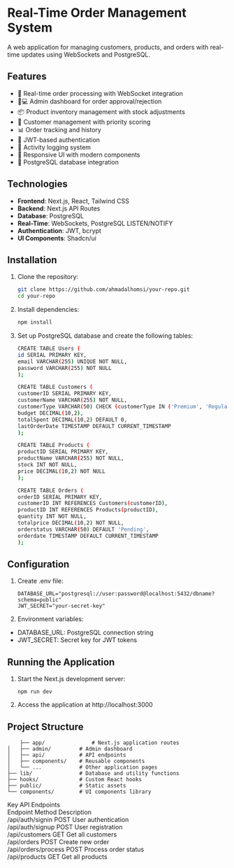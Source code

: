 # Real-Time Order Management System

A web application for managing customers, products, and orders with real-time updates using WebSockets and PostgreSQL.

## Features

- 🚀 Real-time order processing with WebSocket integration
- 👨💻 Admin dashboard for order approval/rejection
- 📦 Product inventory management with stock adjustments
- 👥 Customer management with priority scoring
- 📊 Order tracking and history
- 🔐 JWT-based authentication
- 📝 Activity logging system
- 📱 Responsive UI with modern components
- 🔄 PostgreSQL database integration

## Technologies

- **Frontend**: Next.js, React, Tailwind CSS
- **Backend**: Next.js API Routes
- **Database**: PostgreSQL
- **Real-Time**: WebSockets, PostgreSQL LISTEN/NOTIFY
- **Authentication**: JWT, bcrypt
- **UI Components**: Shadcn/ui

## Installation

1. Clone the repository:
   ```bash
   git clone https://github.com/ahmadalhomsi/your-repo.git
   cd your-repo

2. Install dependencies:
   ```bash
   npm install
3. Set up PostgreSQL database and create the following tables:
    ```bash
    CREATE TABLE Users (
    id SERIAL PRIMARY KEY,
    email VARCHAR(255) UNIQUE NOT NULL,
    password VARCHAR(255) NOT NULL
    );

    CREATE TABLE Customers (
    customerID SERIAL PRIMARY KEY,
    customerName VARCHAR(255) NOT NULL,
    customerType VARCHAR(50) CHECK (customerType IN ('Premium', 'Regular')),
    budget DECIMAL(10,2),
    totalSpent DECIMAL(10,2) DEFAULT 0,
    lastOrderDate TIMESTAMP DEFAULT CURRENT_TIMESTAMP
    );

    CREATE TABLE Products (
    productID SERIAL PRIMARY KEY,
    productName VARCHAR(255) NOT NULL,
    stock INT NOT NULL,
    price DECIMAL(10,2) NOT NULL
    );

    CREATE TABLE Orders (
    orderID SERIAL PRIMARY KEY,
    customerID INT REFERENCES Customers(customerID),
    productID INT REFERENCES Products(productID),
    quantity INT NOT NULL,
    totalprice DECIMAL(10,2) NOT NULL,
    orderstatus VARCHAR(50) DEFAULT 'Pending',
    orderdate TIMESTAMP DEFAULT CURRENT_TIMESTAMP
    );

## Configuration

1. Create .env file:

    ```
    DATABASE_URL="postgresql://user:password@localhost:5432/dbname?schema=public"
    JWT_SECRET="your-secret-key"

2. Environment variables:

* DATABASE_URL: PostgreSQL connection string
* JWT_SECRET: Secret key for JWT tokens

## Running the Application

1. Start the Next.js development server:
    ```
    npm run dev
2. Access the application at http://localhost:3000

## Project Structure

        ├── app/               # Next.js application routes
    │   ├── admin/         # Admin dashboard
    │   ├── api/           # API endpoints
    │   ├── components/    # Reusable components
    │   └── ...            # Other application pages
    ├── lib/               # Database and utility functions
    ├── hooks/             # Custom React hooks
    ├── public/            # Static assets
    └── components/        # UI components library

Key API Endpoints  
Endpoint	Method	Description  
/api/auth/signin	POST	User authentication  
/api/auth/signup	POST	User registration  
/api/customers	GET	Get all customers  
/api/orders	POST	Create new order  
/api/orders/process	POST	Process order status  
/api/products	GET	Get all products  

